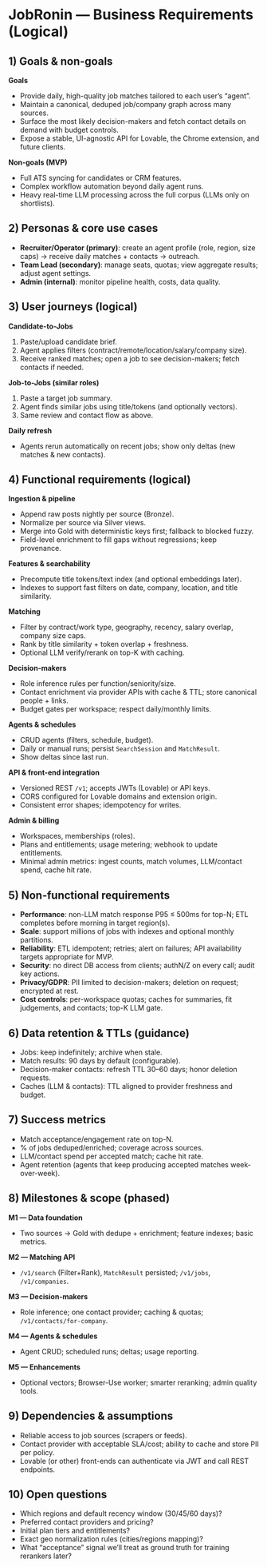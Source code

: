 # JobRonin — Business Requirements (Logical)

## 1) Goals & non-goals
**Goals**
- Provide daily, high-quality job matches tailored to each user’s “agent”.
- Maintain a canonical, deduped job/company graph across many sources.
- Surface the most likely decision-makers and fetch contact details on demand with budget controls.
- Expose a stable, UI-agnostic API for Lovable, the Chrome extension, and future clients.

**Non-goals (MVP)**
- Full ATS syncing for candidates or CRM features.
- Complex workflow automation beyond daily agent runs.
- Heavy real-time LLM processing across the full corpus (LLMs only on shortlists).

## 2) Personas & core use cases
- **Recruiter/Operator (primary)**: create an agent profile (role, region, size caps) → receive daily matches + contacts → outreach.
- **Team Lead (secondary)**: manage seats, quotas; view aggregate results; adjust agent settings.
- **Admin (internal)**: monitor pipeline health, costs, data quality.

## 3) User journeys (logical)
**Candidate-to-Jobs**
1) Paste/upload candidate brief.
2) Agent applies filters (contract/remote/location/salary/company size).
3) Receive ranked matches; open a job to see decision-makers; fetch contacts if needed.

**Job-to-Jobs (similar roles)**
1) Paste a target job summary.
2) Agent finds similar jobs using title/tokens (and optionally vectors).
3) Same review and contact flow as above.

**Daily refresh**
- Agents rerun automatically on recent jobs; show only deltas (new matches & new contacts).

## 4) Functional requirements (logical)
**Ingestion & pipeline**
- Append raw posts nightly per source (Bronze).
- Normalize per source via Silver views.
- Merge into Gold with deterministic keys first; fallback to blocked fuzzy.
- Field-level enrichment to fill gaps without regressions; keep provenance.

**Features & searchability**
- Precompute title tokens/text index (and optional embeddings later).
- Indexes to support fast filters on date, company, location, and title similarity.

**Matching**
- Filter by contract/work type, geography, recency, salary overlap, company size caps.
- Rank by title similarity + token overlap + freshness.
- Optional LLM verify/rerank on top-K with caching.

**Decision-makers**
- Role inference rules per function/seniority/size.
- Contact enrichment via provider APIs with cache & TTL; store canonical people + links.
- Budget gates per workspace; respect daily/monthly limits.

**Agents & schedules**
- CRUD agents (filters, schedule, budget).
- Daily or manual runs; persist `SearchSession` and `MatchResult`.
- Show deltas since last run.

**API & front-end integration**
- Versioned REST `/v1`; accepts JWTs (Lovable) or API keys.
- CORS configured for Lovable domains and extension origin.
- Consistent error shapes; idempotency for writes.

**Admin & billing**
- Workspaces, memberships (roles).
- Plans and entitlements; usage metering; webhook to update entitlements.
- Minimal admin metrics: ingest counts, match volumes, LLM/contact spend, cache hit rate.

## 5) Non-functional requirements
- **Performance**: non-LLM match response P95 ≤ 500ms for top-N; ETL completes before morning in target region(s).
- **Scale**: support millions of jobs with indexes and optional monthly partitions.
- **Reliability**: ETL idempotent; retries; alert on failures; API availability targets appropriate for MVP.
- **Security**: no direct DB access from clients; authN/Z on every call; audit key actions.
- **Privacy/GDPR**: PII limited to decision-makers; deletion on request; encrypted at rest.
- **Cost controls**: per-workspace quotas; caches for summaries, fit judgements, and contacts; top-K LLM gate.

## 6) Data retention & TTLs (guidance)
- Jobs: keep indefinitely; archive when stale.
- Match results: 90 days by default (configurable).
- Decision-maker contacts: refresh TTL 30–60 days; honor deletion requests.
- Caches (LLM & contacts): TTL aligned to provider freshness and budget.

## 7) Success metrics
- Match acceptance/engagement rate on top-N.
- % of jobs deduped/enriched; coverage across sources.
- LLM/contact spend per accepted match; cache hit rate.
- Agent retention (agents that keep producing accepted matches week-over-week).

## 8) Milestones & scope (phased)
**M1 — Data foundation**  
- Two sources → Gold with dedupe + enrichment; feature indexes; basic metrics.

**M2 — Matching API**  
- `/v1/search` (Filter+Rank), `MatchResult` persisted; `/v1/jobs`, `/v1/companies`.

**M3 — Decision-makers**  
- Role inference; one contact provider; caching & quotas; `/v1/contacts/for-company`.

**M4 — Agents & schedules**  
- Agent CRUD; scheduled runs; deltas; usage reporting.

**M5 — Enhancements**  
- Optional vectors; Browser-Use worker; smarter reranking; admin quality tools.

## 9) Dependencies & assumptions
- Reliable access to job sources (scrapers or feeds).
- Contact provider with acceptable SLA/cost; ability to cache and store PII per policy.
- Lovable (or other) front-ends can authenticate via JWT and call REST endpoints.

## 10) Open questions
- Which regions and default recency window (30/45/60 days)?
- Preferred contact providers and pricing?
- Initial plan tiers and entitlements?
- Exact geo normalization rules (cities/regions mapping)?
- What “acceptance” signal we’ll treat as ground truth for training rerankers later?
